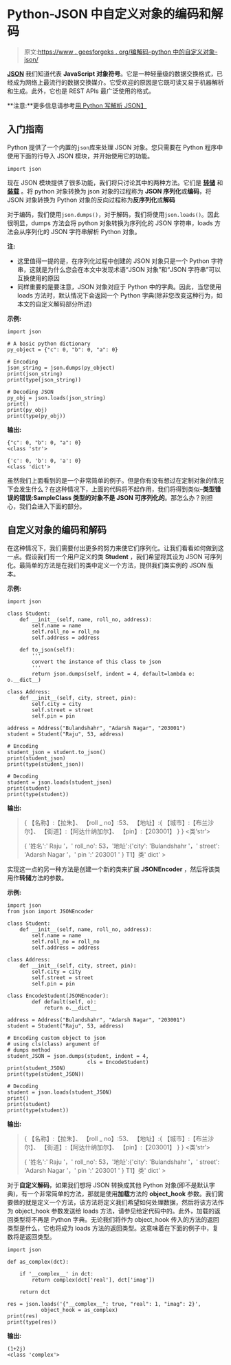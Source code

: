 # Python-JSON 中自定义对象的编码和解码

> 原文:[https://www . geesforgeks . org/编解码-python 中的自定义对象-json/](https://www.geeksforgeeks.org/encoding-and-decoding-custom-objects-in-python-json/)

**[JSON](https://www.geeksforgeeks.org/read-write-and-parse-json-using-python/)** 我们知道代表 **JavaScript 对象符号**。它是一种轻量级的数据交换格式，已经成为网络上最流行的数据交换媒介。它受欢迎的原因是它既可读又易于机器解析和生成。此外，它也是 REST APIs 最广泛使用的格式。

**注意:**更多信息请参考[用 Python 写解析 JSON】](https://www.geeksforgeeks.org/read-write-and-parse-json-using-python/)

## 入门指南

Python 提供了一个内置的`json`库来处理 JSON 对象。您只需要在 Python 程序中使用下面的行导入 JSON 模块，并开始使用它的功能。

```
import json
```

现在 JSON 模块提供了很多功能，我们将只讨论其中的两种方法。它们是 **[转储](https://www.geeksforgeeks.org/json-dumps-in-python/)** 和 **[装载](https://www.geeksforgeeks.org/json-load-in-python/)** 。将 python 对象转换为 json 对象的过程称为 **JSON 序列化**或**编码**，将 JSON 对象转换为 Python 对象的反向过程称为**反序列化**或**解码**

对于编码，我们使用`json.dumps()`，对于解码，我们将使用`json.loads()`。因此很明显，dumps 方法会将 python 对象转换为序列化的 JSON 字符串，loads 方法会从序列化的 JSON 字符串解析 Python 对象。

**注:**

*   这里值得一提的是，在序列化过程中创建的 JSON 对象只是一个 Python 字符串，这就是为什么您会在本文中发现术语“JSON 对象”和“JSON 字符串”可以互换使用的原因
*   同样重要的是要注意，JSON 对象对应于 Python 中的字典。因此，当您使用 loads 方法时，默认情况下会返回一个 Python 字典(除非您改变这种行为，如本文的自定义解码部分所述)

**示例:**

```
import json

# A basic python dictionary
py_object = {"c": 0, "b": 0, "a": 0} 

# Encoding
json_string = json.dumps(py_object)
print(json_string)
print(type(json_string))

# Decoding JSON
py_obj = json.loads(json_string) 
print()
print(py_obj)
print(type(py_obj))
```

**输出:**

```
{"c": 0, "b": 0, "a": 0}
<class 'str'>

{'c': 0, 'b': 0, 'a': 0}
<class 'dict'>
```

虽然我们上面看到的是一个非常简单的例子。但是你有没有想过在定制对象的情况下会发生什么？在这种情况下，上面的代码将不起作用，我们将得到类似–**类型错误的错误:SampleClass 类型的对象不是 JSON 可序列化的**。那怎么办？别担心，我们会进入下面的部分。

## 自定义对象的编码和解码

在这种情况下，我们需要付出更多的努力来使它们序列化。让我们看看如何做到这一点。假设我们有一个用户定义的类 **Student** ，我们希望将其设为 JSON 可序列化。最简单的方法是在我们的类中定义一个方法，提供我们类实例的 JSON 版本。

**示例:**

```
import json

class Student:
    def __init__(self, name, roll_no, address):
        self.name = name
        self.roll_no = roll_no
        self.address = address

    def to_json(self):
        '''
        convert the instance of this class to json
        '''
        return json.dumps(self, indent = 4, default=lambda o: o.__dict__)

class Address:
    def __init__(self, city, street, pin):
        self.city = city
        self.street = street
        self.pin = pin

address = Address("Bulandshahr", "Adarsh Nagar", "203001")
student = Student("Raju", 53, address)

# Encoding
student_json = student.to_json()
print(student_json)
print(type(student_json))

# Decoding
student = json.loads(student_json)
print(student)
print(type(student))
```

**输出:**

> {
> 【名称】:【拉朱】、
> 【roll _ no】:53、
> 【地址】:{
> 【城市】:【布兰沙尔】、
> 【街道】:【阿达什纳加尔】、
> 【pin】:【203001】
> }
> }
> <类‘str’>
> 
> { '姓名':' Raju '，' roll_no': 53，'地址':{'city': 'Bulandshahr '，' street': 'Adarsh Nagar '，' pin ':' 203001 ' }
> T1】类' dict' >

实现这一点的另一种方法是创建一个新的类来扩展 **JSONEncoder** ，然后将该类用作**转储**方法的参数。

**示例:**

```
import json
from json import JSONEncoder

class Student:
    def __init__(self, name, roll_no, address):
        self.name = name
        self.roll_no = roll_no
        self.address = address

class Address:
    def __init__(self, city, street, pin):
        self.city = city
        self.street = street
        self.pin = pin

class EncodeStudent(JSONEncoder):
        def default(self, o):
            return o.__dict__

address = Address("Bulandshahr", "Adarsh Nagar", "203001")
student = Student("Raju", 53, address)

# Encoding custom object to json
# using cls(class) argument of
# dumps method
student_JSON = json.dumps(student, indent = 4,
                          cls = EncodeStudent)
print(student_JSON)
print(type(student_JSON))

# Decoding
student = json.loads(student_JSON)
print()
print(student)
print(type(student))
```

**输出:**

> {
> 【名称】:【拉朱】、
> 【roll _ no】:53、
> 【地址】:{
> 【城市】:【布兰沙尔】、
> 【街道】:【阿达什纳加尔】、
> 【pin】:【203001】
> }
> }
> <类‘str’>
> 
> { '姓名':' Raju '，' roll_no': 53，'地址':{'city': 'Bulandshahr '，' street': 'Adarsh Nagar '，' pin ':' 203001 ' }
> T1】类' dict' >

对于**自定义解码**，如果我们想将 JSON 转换成其他 Python 对象(即不是默认字典)，有一个非常简单的方法，那就是使用**加载**方法的 **object_hook** 参数。我们需要做的就是定义一个方法，该方法将定义我们希望如何处理数据，然后将该方法作为 object_hook 参数发送给 loads 方法，请参见给定代码中的。此外，加载的返回类型将不再是 Python 字典。无论我们将作为 object_hook 传入的方法的返回类型是什么，它也将成为 loads 方法的返回类型。这意味着在下面的例子中，复数将是返回类型。

```
import json

def as_complex(dct):

    if '__complex__' in dct:
        return complex(dct['real'], dct['imag'])

    return dct

res = json.loads('{"__complex__": true, "real": 1, "imag": 2}',
           object_hook = as_complex)
print(res)
print(type(res))
```

**输出:**

```
(1+2j)
<class 'complex'>
```